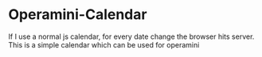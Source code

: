 Operamini-Calendar
==================

If I use a normal js calendar, for every date change the browser hits server. This is a simple calendar which can be used for operamini
